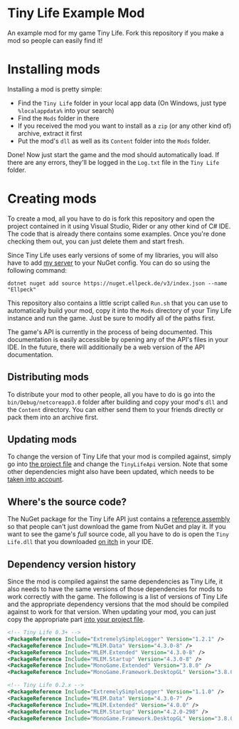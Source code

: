 # Tiny Life Example Mod
An example mod for my game Tiny Life. Fork this repository if you make a mod so people can easily find it!

# Installing mods
Installing a mod is pretty simple:
- Find the `Tiny Life` folder in your local app data (On Windows, just type `%localappdata%` into your search)
- Find the `Mods` folder in there
- If you received the mod you want to install as a `zip` (or any other kind of) archive, extract it first
- Put the mod's `dll` as well as its `Content` folder into the `Mods` folder.

Done! Now just start the game and the mod should automatically load. If there are any errors, they'll be logged in the `Log.txt` file in the `Tiny Life` folder.

# Creating mods
To create a mod, all you have to do is fork this repository and open the project contained in it using Visual Studio, Rider or any other kind of C# IDE. The code that is already there contains some examples. Once you're done checking them out, you can just delete them and start fresh.

Since Tiny Life uses early versions of some of my libraries, you will also have to add [my server](https://nuget.ellpeck.de/) to your NuGet config. You can do so using the following command:
```
dotnet nuget add source https://nuget.ellpeck.de/v3/index.json --name "Ellpeck"
```

This repository also contains a little script called `Run.sh` that you can use to automatically build your mod, copy it into the `Mods` directory of your Tiny Life instance and run the game. Just be sure to modify all of the paths first.

The game's API is currently in the process of being documented. This documentation is easily accessible by opening any of the API's files in your IDE. In the future, there will additionally be a web version of the API documentation.

## Distributing mods
To distribute your mod to other people, all you have to do is go into the `bin/Debug/netcoreapp3.0` folder after building and copy your mod's `dll` and the `Content` directory. You can either send them to your friends directly or pack them into an archive first.

## Updating mods
To change the version of Tiny Life that your mod is compiled against, simply go into [the project file](https://github.com/Ellpeck/TinyLifeExampleMod/blob/main/ExampleMod.csproj) and change the `TinyLifeApi` version. Note that some other dependencies might also have been updated, which needs to be [taken into account](https://github.com/Ellpeck/TinyLifeExampleMod#dependency-version-history).

## Where's the source code?
The NuGet package for the Tiny Life API just contains a [reference assembly](https://docs.microsoft.com/en-us/dotnet/standard/assembly/reference-assemblies) so that people can't just download the game from NuGet and play it. If you want to see the game's *full* source code, all you have to do is open the `Tiny Life.dll` that you downloaded [on itch](https://ellpeck.itch.io/tiny-life) in your IDE.

## Dependency version history
Since the mod is compiled against the same dependencies as Tiny Life, it also needs to have the same versions of those dependencies for mods to work correctly with the game. The following is a list of versions of Tiny Life and the appropriate dependency versions that the mod should be compiled against to work for that version. When updating your mod, you can just copy the appropriate part [into your project file](https://github.com/Ellpeck/TinyLifeExampleMod/blob/main/ExampleMod.csproj#L10-L15).
```xml
<!-- Tiny Life 0.3+ -->
<PackageReference Include="ExtremelySimpleLogger" Version="1.2.1" />
<PackageReference Include="MLEM.Data" Version="4.3.0-8" />
<PackageReference Include="MLEM.Extended" Version="4.3.0-8" />
<PackageReference Include="MLEM.Startup" Version="4.3.0-8" />
<PackageReference Include="MonoGame.Extended" Version="3.8.0" />
<PackageReference Include="MonoGame.Framework.DesktopGL" Version="3.8.0.1641" />

<!-- Tiny Life 0.2.x -->
<PackageReference Include="ExtremelySimpleLogger" Version="1.1.0" />
<PackageReference Include="MLEM.Data" Version="4.3.0-7" />
<PackageReference Include="MLEM.Extended" Version="4.0.0" />
<PackageReference Include="MLEM.Startup" Version="4.2.0-298" />
<PackageReference Include="MonoGame.Framework.DesktopGL" Version="3.8.0.1641" />
```